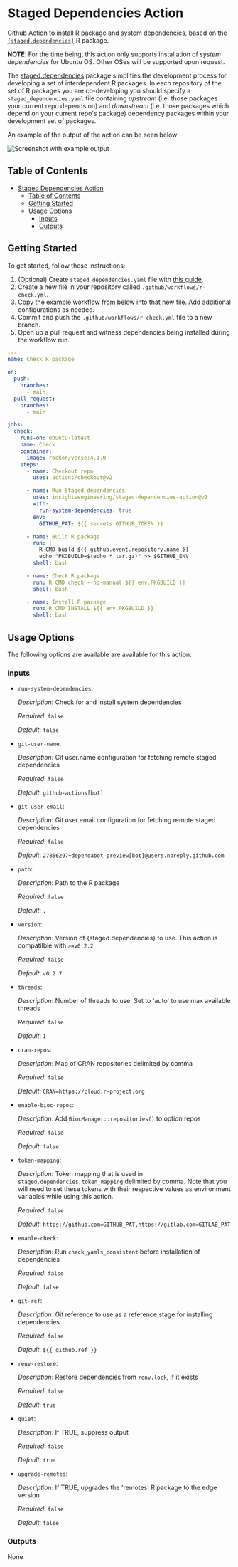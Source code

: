 # Staged Dependencies Action

Github Action to install R package and system dependencies, based on the [`{staged.dependencies}`](https://github.com/openpharma/staged.dependencies) R package.

**NOTE**: For the time being, this action only supports installation of _system dependencies_ for Ubuntu OS. Other OSes will be supported upon request.

The [staged.dependencies] package simplifies the development process for developing a set of
interdependent R packages. In each repository of the set of R packages you are co-developing you should
specify a `staged_dependencies.yaml` file containing _upstream_ (i.e. those packages your current repo depends on) and
_downstream_ (i.e. those packages which depend on your current repo's package)
dependency packages within your development set of packages.

An example of the output of the action can be seen below:

![Screenshot with example output](example.png)

## Table of Contents

- [Staged Dependencies Action](#staged-dependencies-action)
  - [Table of Contents](#table-of-contents)
  - [Getting Started](#getting-started)
  - [Usage Options](#usage-options)
    - [Inputs](#inputs)
    - [Outputs](#outputs)

## Getting Started

To get started, follow these instructions:

1. (Optional) Create `staged_dependencies.yaml` file with [this guide][structure-of-yaml-file].
2. Create a new file in your repository called `.github/workflows/r-check.yml`.
3. Copy the example workflow from below into that new file. Add additional configurations as needed.
4. Commit and push the `.github/workflows/r-check.yml` file to a new branch.
5. Open up a pull request and witness dependencies being installed during the workflow run.

```yml
---
name: Check R package

on:
  push:
    branches:
      - main
  pull_request:
    branches:
      - main

jobs:
  check:
    runs-on: ubuntu-latest
    name: Check
    container:
      image: rocker/verse:4.1.0
    steps:
      - name: Checkout repo
        uses: actions/checkout@v2

      - name: Run Staged dependencies
        uses: insightsengineering/staged-dependencies-action@v1
        with:
          run-system-dependencies: true
        env:
          GITHUB_PAT: ${{ secrets.GITHUB_TOKEN }}

      - name: Build R package
        run: |
          R CMD build ${{ github.event.repository.name }}
          echo "PKGBUILD=$(echo *.tar.gz)" >> $GITHUB_ENV
        shell: bash

      - name: Check R package
        run: R CMD check --no-manual ${{ env.PKGBUILD }}
        shell: bash

      - name: Install R package
        run: R CMD INSTALL ${{ env.PKGBUILD }}
        shell: bash
```

## Usage Options

The following options are available are available for this action:

<!-- BEGIN_ACTION_DOC -->
### Inputs

* `run-system-dependencies`:

  _Description_: Check for and install system dependencies

  _Required_: `false`

  _Default_: `false`

* `git-user-name`:

  _Description_: Git user.name configuration for fetching remote staged dependencies

  _Required_: `false`

  _Default_: `github-actions[bot]`

* `git-user-email`:

  _Description_: Git user.email configuration for fetching remote staged dependencies

  _Required_: `false`

  _Default_: `27856297+dependabot-preview[bot]@users.noreply.github.com`

* `path`:

  _Description_: Path to the R package

  _Required_: `false`

  _Default_: `.`

* `version`:

  _Description_: Version of {staged.dependencies} to use. This action is compatilble with `>=v0.2.2`

  _Required_: `false`

  _Default_: `v0.2.7`

* `threads`:

  *Description*: Number of threads to use. Set to 'auto' to use max available threads

  _Required_: `false`

  _Default_: `1`

* `cran-repos`:

  _Description_: Map of CRAN repositories delimited by comma

  _Required_: `false`

  _Default_: `CRAN=https://cloud.r-project.org`

* `enable-bioc-repos`:

  _Description_: Add `BiocManager::repositories()` to option repos

  _Required_: `false`

  _Default_: `false`

* `token-mapping`:

  _Description_: Token mapping that is used in `staged.dependencies.token_mapping` delimited by comma. Note that you will need to set these tokens with their respective values as environment variables while using this action.

  _Required_: `false`

  _Default_: `https://github.com=GITHUB_PAT,https://gitlab.com=GITLAB_PAT`

* `enable-check`:

  _Description_: Run `check_yamls_consistent` before installation of dependencies

  _Required_: `false`

  _Default_: `false`

* `git-ref`:

  _Description_: Git reference to use as a reference stage for installing dependencies

  _Required_: `false`

  _Default_: `${{ github.ref }}`

* `renv-restore`:

  _Description_: Restore dependencies from `renv.lock`, if it exists

  _Required_: `false`

  _Default_: `true`

* `quiet`:

  _Description_: If TRUE, suppress output

  _Required_: `false`

  _Default_: `true`

* `upgrade-remotes`:

    _Description_: If TRUE, upgrades the 'remotes' R package to the edge version

    _Required_: `false`

    _Default_: `false`

### Outputs

None
<!-- END_ACTION_DOC -->

[staged.dependencies]: https://github.com/openpharma/staged.dependencies
[structure-of-yaml-file]: https://github.com/openpharma/staged.dependencies#structure-of-staged_dependenciesyaml-file
